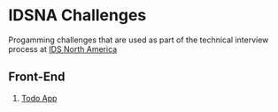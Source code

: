 # IDSNA Challenges

Progamming challenges that are used as part of the technical interview process at [IDS North America](https://www.idscorporation.com/na)

## Front-End

1. [Todo App](front-end/1-todo-app/README.md)
